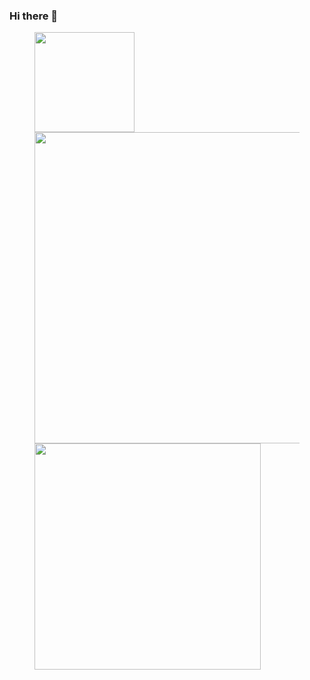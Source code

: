 ### Hi there 👋

<!--
**KILNETA/KILNETA** is a ✨ _special_ ✨ repository because its `README.md` (this file) appears on your GitHub profile.

Here are some ideas to get you started:

- 🔭 I’m currently working on ...
- 🌱 I’m currently learning ...
- 👯 I’m looking to collaborate on ...
- 🤔 I’m looking for help with ...
- 💬 Ask me about ...
- 📫 How to reach me: ...
- 😄 Pronouns: ...
- ⚡ Fun fact: ...
-->
<!--
![LeetCode Stats](https://leetcode.card.workers.dev/KILNETA?theme=dark&font=source_code_pro&extension=null&border=1&radius=20)  
![KILNETA's GitHub stats](https://github-readme-stats.vercel.app/api?username=KILNETA&count_private=true&theme=dark&bg_color=101010&icon_color=ffa116&show_icons=true&hide=contribs,issues)  
[![Top Langs](https://github-readme-stats.vercel.app/api/top-langs/?username=KILNETA&layout=compact&hide=Jupyter%20Notebook,ShaderLab,HTML,CSS,C,HLSL,TSQL&theme=dark&bg_color=#101010&card_width=934)](https://github.com/anuraghazra/github-readme-stats)  
-->

<!--
<p align="left">
<img height="160em" src="https://github-readme-stats.vercel.app/api?username=KILNETA&count_private=true&theme=dark&bg_color=101010&icon_color=ffa116&show_icons=true&hide=contribs,issues" align = "center"/>
<img height="160em" src="https://github-readme-stats.vercel.app/api/top-langs/?username=KILNETA&layout=compact&hide=Jupyter%20Notebook,ShaderLab,HTML,CSS,C,HLSL,TSQL&theme=dark&bg_color=#101010&card_width=934" align = "center"/>
</p>
<p align="left">
<img width="498.13em" src="https://leetcode.card.workers.dev/KILNETA?theme=dark&font=source_code_pro&extension=null&border=1&radius=25" align = "center"/>
</p>
-->

<!--
<div align="left" style="width:518.13">
  <img height="160em" src="https://github-readme-stats.vercel.app/api?username=KILNETA&count_private=true&theme=dark&bg_color=101010&icon_color=ffa116&show_icons=true&hide=contribs,issues" align="left"/>
  <img height="359.25em" src="https://github-readme-stats.vercel.app/api/top-langs/?username=KILNETA&layout=donut-vertical&hide=Jupyter%20Notebook,ShaderLab,HTML,CSS,C,HLSL,TSQL&theme=dark&bg_color=#101010&card_width=934" align="right"/>
  <img width="498.13em" src="https://leetcode.card.workers.dev/KILNETA?theme=dark&font=source_code_pro&extension=null&border=1&radius=25" align="left"/>
</div>
-->


<figure class="half">
  <div align="left">
    <img height="160em" src="https://github-readme-stats.vercel.app/api?username=KILNETA&count_private=true&theme=dark&bg_color=101010&icon_color=ffa116&show_icons=true&hide=contribs,issues" align="left"/>
    <img width="498.13em" src="https://leetcode.card.workers.dev/KILNETA?theme=dark&font=source_code_pro&extension=null&border=1&radius=25" align="left"/>
  </div>
  <img height="361.5em" src="https://github-readme-stats.vercel.app/api/top-langs/?username=KILNETA&layout=donut-vertical&hide=Jupyter%20Notebook,ShaderLab,HTML,CSS,C,HLSL,TSQL&theme=dark&bg_color=#101010&card_width=934"/>
</figure>
